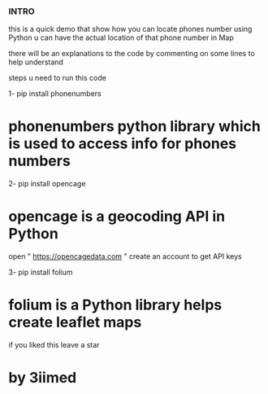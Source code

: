 ### INTRO

this is a quick demo that show how you can locate phones number
using Python u can have the actual location of that phone number in Map

there will be an explanations to the code by commenting on some lines
to help understand

steps u need to run this code

1- pip install phonenumbers

# phonenumbers python library which is used to access info for phones numbers

2- pip install opencage

# opencage is a geocoding API in Python

 open " https://opencagedata.com " create an account to get API keys

3- pip install folium

# folium is a Python library helps create leaflet maps

if you liked this leave a star

# by 3iimed
